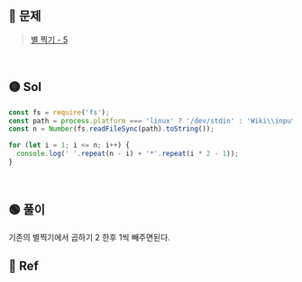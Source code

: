 ## 🔴 문제

> [별 찍기 - 5](https://www.acmicpc.net/problem/2442)

<br/>

## 🟡 Sol

```js
const fs = require('fs');
const path = process.platform === 'linux' ? '/dev/stdin' : 'Wiki\\input.txt';
const n = Number(fs.readFileSync(path).toString());

for (let i = 1; i <= n; i++) {
  console.log(' '.repeat(n - i) + '*'.repeat(i * 2 - 1));
}
```

<br/>

## 🟢 풀이

기존의 별찍기에서 곱하기 2 한후 1씩 빼주면된다.
<br/>

## 🔵 Ref

>
